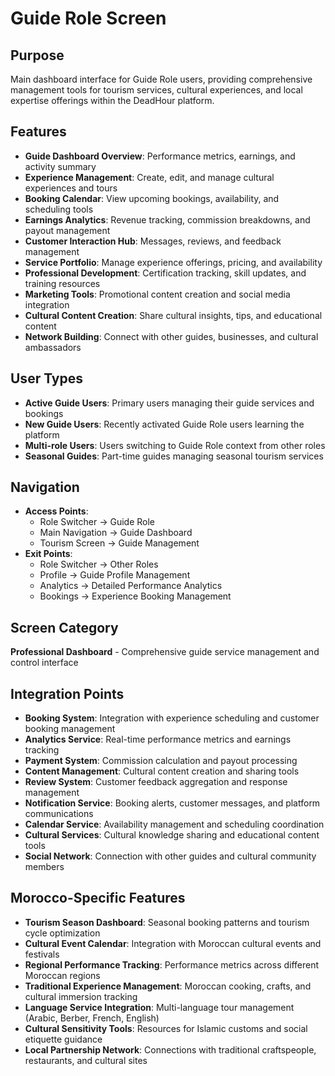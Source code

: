 # Guide Role Screen

## Purpose
Main dashboard interface for Guide Role users, providing comprehensive management tools for tourism services, cultural experiences, and local expertise offerings within the DeadHour platform.

## Features
- **Guide Dashboard Overview**: Performance metrics, earnings, and activity summary
- **Experience Management**: Create, edit, and manage cultural experiences and tours
- **Booking Calendar**: View upcoming bookings, availability, and scheduling tools
- **Earnings Analytics**: Revenue tracking, commission breakdowns, and payout management
- **Customer Interaction Hub**: Messages, reviews, and feedback management
- **Service Portfolio**: Manage experience offerings, pricing, and availability
- **Professional Development**: Certification tracking, skill updates, and training resources
- **Marketing Tools**: Promotional content creation and social media integration
- **Cultural Content Creation**: Share cultural insights, tips, and educational content
- **Network Building**: Connect with other guides, businesses, and cultural ambassadors

## User Types
- **Active Guide Users**: Primary users managing their guide services and bookings
- **New Guide Users**: Recently activated Guide Role users learning the platform
- **Multi-role Users**: Users switching to Guide Role context from other roles
- **Seasonal Guides**: Part-time guides managing seasonal tourism services

## Navigation
- **Access Points**:
  - Role Switcher → Guide Role
  - Main Navigation → Guide Dashboard
  - Tourism Screen → Guide Management
- **Exit Points**:
  - Role Switcher → Other Roles
  - Profile → Guide Profile Management
  - Analytics → Detailed Performance Analytics
  - Bookings → Experience Booking Management

## Screen Category
**Professional Dashboard** - Comprehensive guide service management and control interface

## Integration Points
- **Booking System**: Integration with experience scheduling and customer booking management
- **Analytics Service**: Real-time performance metrics and earnings tracking
- **Payment System**: Commission calculation and payout processing
- **Content Management**: Cultural content creation and sharing tools
- **Review System**: Customer feedback aggregation and response management
- **Notification Service**: Booking alerts, customer messages, and platform communications
- **Calendar Service**: Availability management and scheduling coordination
- **Cultural Services**: Cultural knowledge sharing and educational content tools
- **Social Network**: Connection with other guides and cultural community members

## Morocco-Specific Features
- **Tourism Season Dashboard**: Seasonal booking patterns and tourism cycle optimization
- **Cultural Event Calendar**: Integration with Moroccan cultural events and festivals
- **Regional Performance Tracking**: Performance metrics across different Moroccan regions
- **Traditional Experience Management**: Moroccan cooking, crafts, and cultural immersion tracking
- **Language Service Integration**: Multi-language tour management (Arabic, Berber, French, English)
- **Cultural Sensitivity Tools**: Resources for Islamic customs and social etiquette guidance
- **Local Partnership Network**: Connections with traditional craftspeople, restaurants, and cultural sites